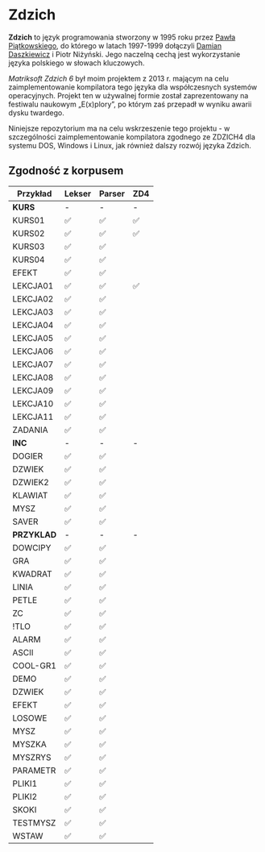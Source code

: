 # Zdzich
**Zdzich** to język programowania stworzony w 1995 roku przez [Pawła Piątkowskiego](https://github.com/cosi1), do którego w latach 1997-1999 dołączyli [Damian Daszkiewicz](https://github.com/DamianDaszkiewicz) i Piotr Niżyński.
Jego naczelną cechą jest wykorzystanie języka polskiego w słowach kluczowych.

*Matriksoft Zdzich 6* był moim projektem z 2013 r. mającym na celu zaimplementowanie kompilatora tego języka dla współczesnych systemów operacyjnych.
Projekt ten w używalnej formie został zaprezentowany na festiwalu naukowym „E(x)plory”, po którym zaś przepadł w wyniku awarii dysku twardego.

Niniejsze repozytorium ma na celu wskrzeszenie tego projektu - w szczególności zaimplementowanie kompilatora zgodnego ze ZDZICH4 dla systemu DOS, Windows i Linux, jak również dalszy rozwój języka Zdzich.

## Zgodność z korpusem
| Przykład | Lekser | Parser | ZD4 |
| -------- | ------ | ------ | --- |
| **KURS** | - | - | - |
| KURS01 | ✅ | ✅ | ✅ |
| KURS02 | ✅ | ✅ | ✅ |
| KURS03 | ✅ | ✅ |
| KURS04 | ✅ | ✅ |
| EFEKT | ✅ | ✅ |
| LEKCJA01 | ✅ | ✅ | ✅ |
| LEKCJA02 | ✅ | ✅ |
| LEKCJA03 | ✅ | ✅ |
| LEKCJA04 | ✅ | ✅ |
| LEKCJA05 | ✅ | ✅ |
| LEKCJA06 | ✅ | ✅ |
| LEKCJA07 | ✅ | ✅ |
| LEKCJA08 | ✅ | ✅ |
| LEKCJA09 | ✅ | ✅ |
| LEKCJA10 | ✅ | ✅ |
| LEKCJA11 | ✅ | ✅ |
| ZADANIA | ✅ | ✅ |
| **INC** | - | - | - |
| DOGIER | ✅ | ✅ |
| DZWIEK | ✅ | ✅ |
| DZWIEK2 | ✅ | ✅ |
| KLAWIAT | ✅ | ✅ |
| MYSZ | ✅ | ✅ |
| SAVER | ✅ | ✅ |
| **PRZYKLAD** | - | - | - |
| DOWCIPY | ✅ | ✅ |
| GRA | ✅ | ✅ |
| KWADRAT | ✅ | ✅ |
| LINIA | ✅ | ✅ |
| PETLE | ✅ | ✅ |
| ZC | ✅ | ✅ |
| !TLO | ✅ | ✅ |
| ALARM | ✅ | ✅ |
| ASCII | ✅ | ✅ |
| COOL-GR1 | ✅ | ✅ |
| DEMO | ✅ | ✅ |
| DZWIEK | ✅ | ✅ |
| EFEKT | ✅ | ✅ |
| LOSOWE | ✅ | ✅ |
| MYSZ | ✅ | ✅ |
| MYSZKA | ✅ | ✅ |
| MYSZRYS | ✅ | ✅ |
| PARAMETR | ✅ | ✅ |
| PLIKI1 | ✅ | ✅ |
| PLIKI2 | ✅ | ✅ |
| SKOKI | ✅ | ✅ |
| TESTMYSZ | ✅ | ✅ |
| WSTAW | ✅ | ✅ |
